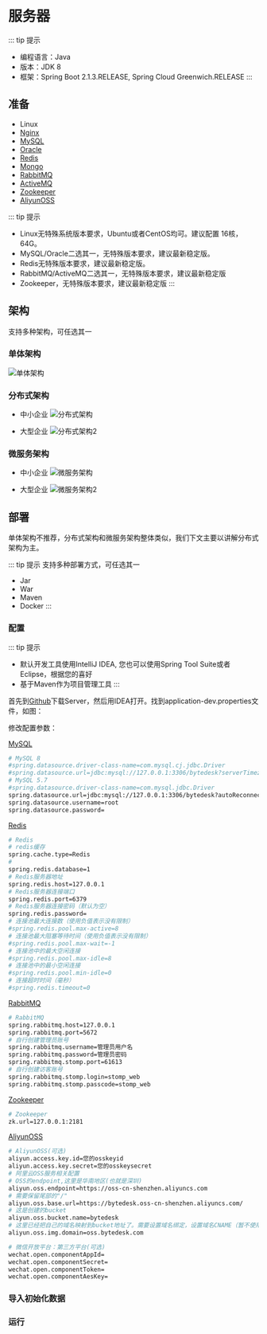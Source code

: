 # 服务器

::: tip 提示

* 编程语言：Java
* 版本：JDK 8
* 框架：Spring Boot 2.1.3.RELEASE, Spring Cloud Greenwich.RELEASE
:::

## 准备

* Linux
* [Nginx](./other/nginx.md)
* [MySQL](./other/mysql.md)
* [Oracle](./other/oracle.md)
* [Redis](./other/redis.md)
* [Mongo](./other/mongo.md)
* [RabbitMQ](./other/rabbitmq.md)
* [ActiveMQ](./other/activemq.md)
* [Zookeeper](./other/zookeeper.md)
* [AliyunOSS](./other/aliyunoss.md)

::: tip 提示

* Linux无特殊系统版本要求，Ubuntu或者CentOS均可。建议配置 16核，64G。
* MySQL/Oracle二选其一，无特殊版本要求，建议最新稳定版。
* Redis无特殊版本要求，建议最新稳定版。
* RabbitMQ/ActiveMQ二选其一，无特殊版本要求，建议最新稳定版
* Zookeeper，无特殊版本要求，建议最新稳定版
:::

## 架构

支持多种架构，可任选其一
<!-- TODO: 高并发、高可用、易伸缩、可扩展、安全 -->

### 单体架构

![单体架构](/xiaper.io/architechture-sole.png)

### 分布式架构

* 中小企业
![分布式架构](/xiaper.io/architechture-cluster.png)

* 大型企业
![分布式架构2](/xiaper.io/architechture-cluster2.png)

### 微服务架构

* 中小企业
![微服务架构](/xiaper.io/architechture-service.png)

* 大型企业
![微服务架构2](/xiaper.io/architechture-service2.png)

## 部署

单体架构不推荐，分布式架构和微服务架构整体类似，我们下文主要以讲解分布式架构为主。

::: tip 提示
支持多种部署方式，可任选其一

* Jar
* War
* Maven
* Docker
:::

<!-- TODO: ### 源码 -->
<!-- TODO: War -->
<!-- TODO: ### Docker -->
<!-- TODO:开发vuepress插件：支持客服和聊天 -->

### 配置

::: tip 提示

* 默认开发工具使用IntelliJ IDEA, 您也可以使用Spring Tool Suite或者Eclipse，根据您的喜好
* 基于Maven作为项目管理工具
:::

<!-- 
首先到[starter](https://start.spring.io/)创建初始化Maven项目, 如图：
![start-spring-project](/xiaper.io/start-spring-project.jpg) 
-->

首先到[Github](https://github.com/xiaper/server)下载Server，然后用IDEA打开。找到application-dev.properties文件，如图：
<img :src="$withBase('/application-dev.jpg')" style="width:350px;"/>

修改配置参数：

[MySQL](./other/mysql.md)

``` bash
# MySQL 8
#spring.datasource.driver-class-name=com.mysql.cj.jdbc.Driver
#spring.datasource.url=jdbc:mysql://127.0.0.1:3306/bytedesk?serverTimezone=GMT%2B8&useUnicode=true&autoReconnect=true&characterEncoding=utf8&useSSL=true
# MySQL 5.7
#spring.datasource.driver-class-name=com.mysql.jdbc.Driver
spring.datasource.url=jdbc:mysql://127.0.0.1:3306/bytedesk?autoReconnect=true&characterEncoding=utf8&useSSL=true
spring.datasource.username=root
spring.datasource.password=
```

[Redis](./other/redis.md)

``` bash
# Redis
# redis缓存
spring.cache.type=Redis
#
spring.redis.database=1
# Redis服务器地址
spring.redis.host=127.0.0.1
# Redis服务器连接端口
spring.redis.port=6379
# Redis服务器连接密码（默认为空）
spring.redis.password=
# 连接池最大连接数（使用负值表示没有限制）
#spring.redis.pool.max-active=8
# 连接池最大阻塞等待时间（使用负值表示没有限制）
#spring.redis.pool.max-wait=-1
# 连接池中的最大空闲连接
#spring.redis.pool.max-idle=8
# 连接池中的最小空闲连接
#spring.redis.pool.min-idle=0
# 连接超时时间（毫秒）
#spring.redis.timeout=0
```

[RabbitMQ](./other/rabbitmq.md)

``` bash
# RabbitMQ
spring.rabbitmq.host=127.0.0.1
spring.rabbitmq.port=5672
# 自行创建管理员账号
spring.rabbitmq.username=管理员用户名
spring.rabbitmq.password=管理员密码
spring.rabbitmq.stomp.port=61613
# 自行创建访客账号
spring.rabbitmq.stomp.login=stomp_web
spring.rabbitmq.stomp.passcode=stomp_web
```

[Zookeeper](./other/zookeeper.md)

``` bash
# Zookeeper
zk.url=127.0.0.1:2181
```

[AliyunOSS](./other/aliyunoss.md)

``` bash
# AliyunOSS(可选)
aliyun.access.key.id=您的osskeyid
aliyun.access.key.secret=您的osskeysecret
# 阿里云OSS服务相关配置
# OSS的endpoint,这里是华南地区(也就是深圳)
aliyun.oss.endpoint=https://oss-cn-shenzhen.aliyuncs.com
# 需要保留尾部的"/"
aliyun.oss.base.url=https://bytedesk.oss-cn-shenzhen.aliyuncs.com/
# 这是创建的bucket
aliyun.oss.bucket.name=bytedesk
# 这里已经把自己的域名映射到bucket地址了。需要设置域名绑定，设置域名CNAME（暂不使用）
aliyun.oss.img.domain=oss.bytedesk.com
```

``` bash
# 微信开放平台：第三方平台(可选)
wechat.open.componentAppId=
wechat.open.componentSecret=
wechat.open.componentToken=
wechat.open.componentAesKey=
```

### 导入初始化数据

### 运行

<!-- 
## 其他

### 关于图片、文件、语音、视频消息

### 关于业务系统账号体系与IM账号体系整合 
-->
